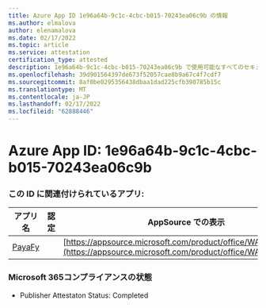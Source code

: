 ```yaml
---
title: Azure App ID 1e96a64b-9c1c-4cbc-b015-70243ea06c9b の情報
ms.author: elmalova
author: elenamalova
ms.date: 02/17/2022
ms.topic: article
ms.service: attestation
certification_type: attested
description: 1e96a64b-9c1c-4cbc-b015-70243ea06c9b で使用可能なすべてのセキュリティおよびコンプライアンス情報。
ms.openlocfilehash: 39d901564397de673f52057cae8b9a67c4f7cdf7
ms.sourcegitcommit: 8af0be0295356438dbaa1dad225cfb390785b15c
ms.translationtype: MT
ms.contentlocale: ja-JP
ms.lasthandoff: 02/17/2022
ms.locfileid: "62888446"
---
```

# <a name="azure-app-id-1e96a64b-9c1c-4cbc-b015-70243ea06c9b"></a>Azure App ID: 1e96a64b-9c1c-4cbc-b015-70243ea06c9b


### <a name="apps-associated-with-this-id"></a>この ID に関連付けられているアプリ:
| **アプリ名** | **認定** | **AppSource での表示** |
|--------------|---------------|-----------------------|
| [PayaFy](https://docs.microsoft.com/microsoft-365-app-certification/forward/WA200003397) |  | [https://appsource.microsoft.com/product/office/WA200003397](https://appsource.microsoft.com/product/office/WA200003397) |

### <a name="microsoft-365-app-compliance-status"></a>Microsoft 365コンプライアンスの状態
- Publisher Attestaton Status: Completed
